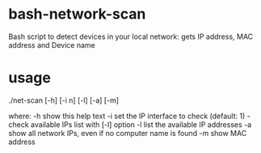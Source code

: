 # bash-network-scan
Bash script to detect devices in your local network: gets IP address, MAC address and Device name

# usage
./net-scan [-h] [-i n] [-l] [-a] [-m]

where:
	-h	show this help text
	-i	set the IP interface to check (default: 1) - check available IPs list with [-l] option
	-l	list the available IP addresses
	-a	show all network IPs, even if no computer name is found
	-m	show MAC address
